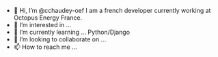 - 👋 Hi, I’m @cchaudey-oef
I am a french developer currently working at Octopus Energy France.
- 👀 I’m interested in ...
- 🌱 I’m currently learning ...
Python/Django
- 💞️ I’m looking to collaborate on ...
- 📫 How to reach me ...

<!---
cchaudey-oef/cchaudey-oef is a ✨ special ✨ repository because its `README.md` (this file) appears on your GitHub profile.
You can click the Preview link to take a look at your changes.
--->
